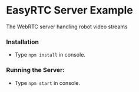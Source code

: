 # EasyRTC Server Example

The WebRTC server handling robot video streams

### Installation

 - Type `npm install` in console.


### Running the Server:

 - Type `npm start` in console.
